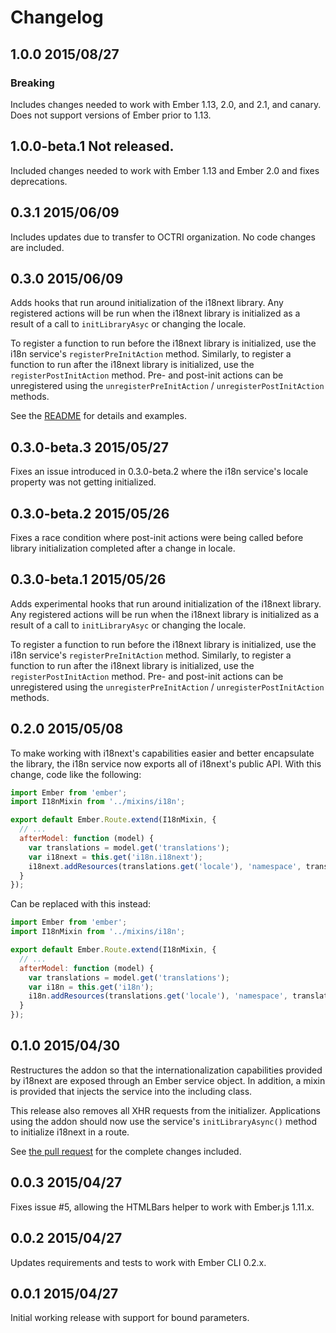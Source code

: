 # Changelog

## 1.0.0 2015/08/27

### Breaking

Includes changes needed to work with Ember 1.13, 2.0, and 2.1, and canary. Does not support versions of Ember prior to 1.13.

## 1.0.0-beta.1 Not released.

Included changes needed to work with Ember 1.13 and Ember 2.0 and fixes deprecations.

## 0.3.1 2015/06/09

Includes updates due to transfer to OCTRI organization. No code changes are included.

## 0.3.0 2015/06/09

Adds hooks that run around initialization of the i18next library. Any registered actions will be run when the i18next library is initialized as a result of a call to `initLibraryAsyc` or changing the locale.

To register a function to run before the i18next library is initialized, use the i18n service's `registerPreInitAction` method. Similarly, to register a function to run after the i18next library is initialized, use the `registerPostInitAction` method. Pre- and post-init actions can be unregistered using the `unregisterPreInitAction` / `unregisterPostInitAction` methods.

See the [README](https://github.com/heathharrelson/ember-i18next/blob/33e55a857b4daadfc25bbbe8322053c62f731425/README.md) for details and examples.

## 0.3.0-beta.3 2015/05/27

Fixes an issue introduced in 0.3.0-beta.2 where the i18n service's locale property was not getting initialized.

## 0.3.0-beta.2 2015/05/26

Fixes a race condition where post-init actions were being called before library initialization completed after a change in locale.

## 0.3.0-beta.1 2015/05/26

Adds experimental hooks that run around initialization of the i18next library.  Any registered actions will be run when the i18next library is initialized as a result of a call to `initLibraryAsyc` or changing the locale.

To register a function to run before the i18next library is initialized, use the i18n service's `registerPreInitAction` method. Similarly, to register a function to run after the i18next library is initialized, use the `registerPostInitAction` method. Pre- and post-init actions can be unregistered using the `unregisterPreInitAction` / `unregisterPostInitAction` methods.

## 0.2.0 2015/05/08

To make working with i18next's capabilities easier and better encapsulate the library, the i18n service now exports all of i18next's public API. With this change, code like the following:

```javascript
import Ember from 'ember';
import I18nMixin from '../mixins/i18n';

export default Ember.Route.extend(I18nMixin, {
  // ...
  afterModel: function (model) {
    var translations = model.get('translations');
    var i18next = this.get('i18n.i18next');
    i18next.addResources(translations.get('locale'), 'namespace', translations.get('keys'));
  }
});
```

Can be replaced with this instead:

```javascript
import Ember from 'ember';
import I18nMixin from '../mixins/i18n';

export default Ember.Route.extend(I18nMixin, {
  // ...
  afterModel: function (model) {
    var translations = model.get('translations');
    var i18n = this.get('i18n');
    i18n.addResources(translations.get('locale'), 'namespace', translations.get('keys'));
  }
});
```

## 0.1.0 2015/04/30

Restructures the addon so that the internationalization capabilities provided by i18next are exposed through an Ember service object. In addition, a mixin is provided that injects the service into the including class.

This release also removes all XHR requests from the initializer. Applications using the addon should now use the service's `initLibraryAsync()` method to initialize i18next in a route.

See [the pull request](https://github.com/heathharrelson/ember-i18next/pull/7) for the complete changes included.

## 0.0.3 2015/04/27

Fixes issue #5, allowing the HTMLBars helper to work with Ember.js 1.11.x.


## 0.0.2 2015/04/27

Updates requirements and tests to work with Ember CLI 0.2.x.

## 0.0.1 2015/04/27

Initial working release with support for bound parameters.
